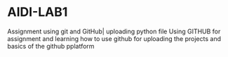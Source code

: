 # AIDI-LAB1
Assignment using git and GitHub| uploading python file
Using GITHUB for assignment and learning how to use github for uploading the projects and basics of the github pplatform
